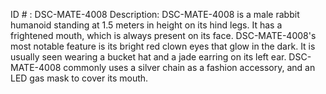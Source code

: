 ID # : DSC-MATE-4008
Description: DSC-MATE-4008 is a male rabbit humanoid standing at 1.5 meters in height on its hind legs. It has a frightened mouth, which is always present on its face. DSC-MATE-4008's most notable feature is its bright red clown eyes that glow in the dark. It is usually seen wearing a bucket hat and a jade earring on its left ear. DSC-MATE-4008 commonly uses a silver chain as a fashion accessory, and an LED gas mask to cover its mouth.